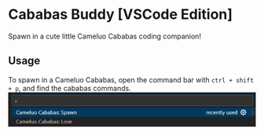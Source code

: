 # Cababas Buddy [VSCode Edition]
Spawn in a cute little Cameluo Cababas coding companion!

## Usage
To spawn in a Cameluo Cababas, open the command bar with `ctrl + shift + p`, and find the cababas commands.
![](https://github.com/wyu4/cababas-code/blob/main/media/commands.png?raw=true)